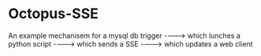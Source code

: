 # Octopus-SSE
An example mechanisem for a mysql db trigger ----> which lunches a python script ----> which sends a SSE ----> which updates a web client
